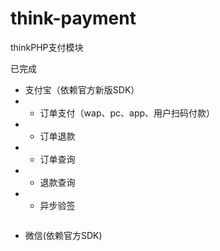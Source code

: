 # think-payment
thinkPHP支付模块

已完成

* 支付宝（依赖官方新版SDK）
* - 订单支付（wap、pc、app、用户扫码付款）
* - 订单退款
* - 订单查询
* - 退款查询
* - 异步验签
```puml

```
* 微信(依赖官方SDK)

